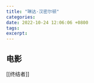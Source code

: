 ```yaml
---
title: "琳达·汉密尔顿"
categories: 
date: 2022-10-24 12:06:06 +0800
tags: 
excerpt: 
---
```






## 电影

[[终结者]]










